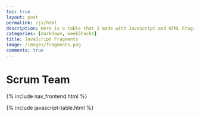 ```yaml
---
toc: true
layout: post
permalink: /js/html
description: Here is a table that I made with JavaScript and HTML Fragments!
categories: [markdown, week5hacks]
title: JavaScript Fragments
image: /images/fragments.png
comments: true
---
```

# Scrum Team
{% include nav_frontend.html %}

{% include javascript-table.html %}
